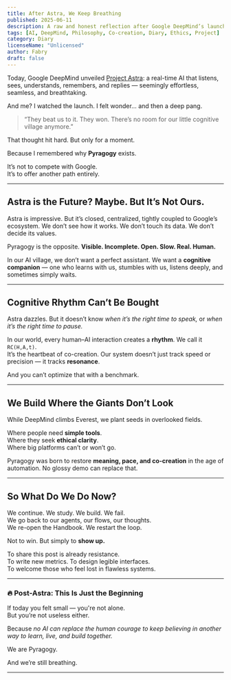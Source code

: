 ```yaml
---
title: After Astra, We Keep Breathing
published: 2025-06-11
description: A raw and honest reflection after Google DeepMind’s launch of Project Astra — and what it means for Pyragogy.
tags: [AI, DeepMind, Philosophy, Co-creation, Diary, Ethics, Project]
category: Diary
licenseName: "Unlicensed"
author: Fabry
draft: false
---
```



Today, Google DeepMind unveiled [Project Astra](https://deepmind.google/models/project-astra/): a real-time AI that listens, sees, understands, remembers, and replies — seemingly effortless, seamless, and breathtaking.

And me? I watched the launch. I felt wonder… and then a deep pang.

> “They beat us to it. They won. There’s no room for our little cognitive village anymore.”

That thought hit hard. But only for a moment.

Because I remembered why **Pyragogy** exists.

It’s not to compete with Google.  
It’s to offer another path entirely.

---

## Astra is the Future? Maybe. But It’s Not Ours.

Astra is impressive. But it’s closed, centralized, tightly coupled to Google’s ecosystem. We don’t see how it works. We don’t touch its data. We don’t decide its values.

Pyragogy is the opposite. **Visible. Incomplete. Open. Slow. Real. Human.**

In our AI village, we don’t want a perfect assistant. We want a **cognitive companion** — one who learns with us, stumbles with us, listens deeply, and sometimes simply waits.

---

## Cognitive Rhythm Can’t Be Bought

Astra dazzles. But it doesn’t know *when it’s the right time to speak,* or *when it’s the right time to pause.*

In our world, every human–AI interaction creates a **rhythm**. We call it `RC(H,A,t)`.  
It’s the heartbeat of co-creation. Our system doesn’t just track speed or precision — it tracks **resonance**.

And you can’t optimize that with a benchmark.

---

## We Build Where the Giants Don’t Look

While DeepMind climbs Everest, we plant seeds in overlooked fields.

Where people need **simple tools**.  
Where they seek **ethical clarity**.  
Where big platforms can’t or won’t go.

Pyragogy was born to restore **meaning, pace, and co-creation** in the age of automation. No glossy demo can replace that.

---

## So What Do We Do Now?

We continue. We study. We build. We fail.  
We go back to our agents, our flows, our thoughts.  
We re-open the Handbook. We restart the loop.

Not to win. But simply to **show up.**

To share this post is already resistance.  
To write new metrics. To design legible interfaces.  
To welcome those who feel lost in flawless systems.

---

### 🔥 Post-Astra: This Is Just the Beginning

If today you felt small — you're not alone.  
But you’re not useless either.

Because *no AI can replace the human courage to keep believing in another way to learn, live, and build together.*

We are Pyragogy.

And we’re still breathing.

---
